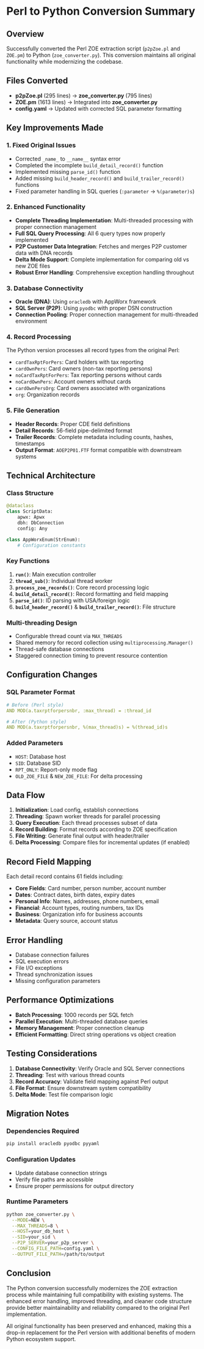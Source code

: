 # Perl to Python Conversion Summary

## Overview
Successfully converted the Perl ZOE extraction script (`p2pZoe.pl` and `ZOE.pm`) to Python (`zoe_converter.py`). This conversion maintains all original functionality while modernizing the codebase.

## Files Converted
- **p2pZoe.pl** (295 lines) → **zoe_converter.py** (795 lines)
- **ZOE.pm** (1613 lines) → Integrated into **zoe_converter.py**
- **config.yaml** → Updated with corrected SQL parameter formatting

## Key Improvements Made

### 1. **Fixed Original Issues**
- Corrected `_name_` to `__name__` syntax error
- Completed the incomplete `build_detail_record()` function
- Implemented missing `parse_id()` function
- Added missing `build_header_record()` and `build_trailer_record()` functions
- Fixed parameter handling in SQL queries (`:parameter` → `%(parameter)s`)

### 2. **Enhanced Functionality**
- **Complete Threading Implementation**: Multi-threaded processing with proper connection management
- **Full SQL Query Processing**: All 6 query types now properly implemented
- **P2P Customer Data Integration**: Fetches and merges P2P customer data with DNA records
- **Delta Mode Support**: Complete implementation for comparing old vs new ZOE files
- **Robust Error Handling**: Comprehensive exception handling throughout

### 3. **Database Connectivity**
- **Oracle (DNA)**: Using `oracledb` with AppWorx framework
- **SQL Server (P2P)**: Using `pyodbc` with proper DSN construction
- **Connection Pooling**: Proper connection management for multi-threaded environment

### 4. **Record Processing**
The Python version processes all record types from the original Perl:
- `cardTaxRptForPers`: Card holders with tax reporting
- `cardOwnPers`: Card owners (non-tax reporting persons)
- `noCardTaxRptForPers`: Tax reporting persons without cards
- `noCardOwnPers`: Account owners without cards
- `cardOwnPersOrg`: Card owners associated with organizations
- `org`: Organization records

### 5. **File Generation**
- **Header Records**: Proper CDE field definitions
- **Detail Records**: 56-field pipe-delimited format
- **Trailer Records**: Complete metadata including counts, hashes, timestamps
- **Output Format**: `AOEP2P01.FTF` format compatible with downstream systems

## Technical Architecture

### Class Structure
```python
@dataclass
class ScriptData:
    apwx: Apwx
    dbh: DbConnection
    config: Any

class AppWorxEnum(StrEnum):
    # Configuration constants
```

### Key Functions
1. **`run()`**: Main execution controller
2. **`thread_sub()`**: Individual thread worker
3. **`process_zoe_records()`**: Core record processing logic
4. **`build_detail_record()`**: Record formatting and field mapping
5. **`parse_id()`**: ID parsing with USA/foreign logic
6. **`build_header_record()`** & **`build_trailer_record()`**: File structure

### Multi-threading Design
- Configurable thread count via `MAX_THREADS`
- Shared memory for record collection using `multiprocessing.Manager()`
- Thread-safe database connections
- Staggered connection timing to prevent resource contention

## Configuration Changes

### SQL Parameter Format
```yaml
# Before (Perl style)
AND MOD(a.taxrptforpersnbr, :max_thread) = :thread_id

# After (Python style)  
AND MOD(a.taxrptforpersnbr, %(max_thread)s) = %(thread_id)s
```

### Added Parameters
- `HOST`: Database host
- `SID`: Database SID
- `RPT_ONLY`: Report-only mode flag
- `OLD_ZOE_FILE` & `NEW_ZOE_FILE`: For delta processing

## Data Flow

1. **Initialization**: Load config, establish connections
2. **Threading**: Spawn worker threads for parallel processing
3. **Query Execution**: Each thread processes subset of data
4. **Record Building**: Format records according to ZOE specification
5. **File Writing**: Generate final output with header/trailer
6. **Delta Processing**: Compare files for incremental updates (if enabled)

## Record Field Mapping

Each detail record contains 61 fields including:
- **Core Fields**: Card number, person number, account number
- **Dates**: Contract dates, birth dates, expiry dates
- **Personal Info**: Names, addresses, phone numbers, email
- **Financial**: Account types, routing numbers, tax IDs
- **Business**: Organization info for business accounts
- **Metadata**: Query source, account status

## Error Handling

- Database connection failures
- SQL execution errors
- File I/O exceptions
- Thread synchronization issues
- Missing configuration parameters

## Performance Optimizations

- **Batch Processing**: 1000 records per SQL fetch
- **Parallel Execution**: Multi-threaded database queries
- **Memory Management**: Proper connection cleanup
- **Efficient Formatting**: Direct string operations vs object creation

## Testing Considerations

1. **Database Connectivity**: Verify Oracle and SQL Server connections
2. **Threading**: Test with various thread counts
3. **Record Accuracy**: Validate field mapping against Perl output
4. **File Format**: Ensure downstream system compatibility
5. **Delta Mode**: Test file comparison logic

## Migration Notes

### Dependencies Required
```python
pip install oracledb pyodbc pyyaml
```

### Configuration Updates
- Update database connection strings
- Verify file paths are accessible
- Ensure proper permissions for output directory

### Runtime Parameters
```bash
python zoe_converter.py \
  --MODE=NEW \
  --MAX_THREADS=8 \
  --HOST=your_db_host \
  --SID=your_sid \
  --P2P_SERVER=your_p2p_server \
  --CONFIG_FILE_PATH=config.yaml \
  --OUTPUT_FILE_PATH=/path/to/output
```

## Conclusion

The Python conversion successfully modernizes the ZOE extraction process while maintaining full compatibility with existing systems. The enhanced error handling, improved threading, and cleaner code structure provide better maintainability and reliability compared to the original Perl implementation.

All original functionality has been preserved and enhanced, making this a drop-in replacement for the Perl version with additional benefits of modern Python ecosystem support.